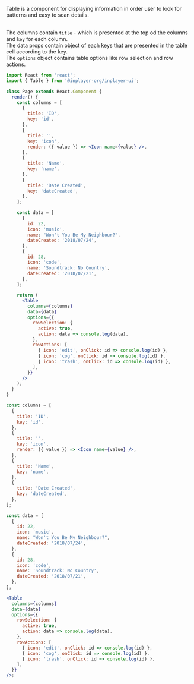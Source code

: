 Table is a component for displaying information in order user to look for patterns and easy to scan details.

<br /> The columns contain `title` - which is presented at the top od the columns and `key` for each column.
<br /> The data props contain object of each keys that are presented in the table cell according to the key.
<br /> The `options` object contains table options like row selection and row actions.

```jsx static
import React from 'react';
import { Table } from '@inplayer-org/inplayer-ui';

class Page extends React.Component {
  render() {
    const columns = [
      {
        title: 'ID',
        key: 'id',
      },
      {
        title: '',
        key: 'icon',
        render: ({ value }) => <Icon name={value} />,
      },
      {
        title: 'Name',
        key: 'name',
      },
      {
        title: 'Date Created',
        key: 'dateCreated',
      },
    ];

    const data = [
      {
        id: 22,
        icon: 'music',
        name: "Won't You Be My Neighbour?",
        dateCreated: '2018/07/24',
      },
      {
        id: 28,
        icon: 'code',
        name: 'Soundtrack: No Country',
        dateCreated: '2018/07/21',
      },
    ];

    return (
      <Table
        columns={columns}
        data={data}
        options={{
          rowSelection: {
            active: true,
            action: data => console.log(data),
          },
          rowActions: [
            { icon: 'edit', onClick: id => console.log(id) },
            { icon: 'cog', onClick: id => console.log(id) },
            { icon: 'trash', onClick: id => console.log(id) },
          ],
        }}
      />
    );
  }
}
```

```jsx
const columns = [
  {
    title: 'ID',
    key: 'id',
  },
  {
    title: '',
    key: 'icon',
    render: ({ value }) => <Icon name={value} />,
  },
  {
    title: 'Name',
    key: 'name',
  },
  {
    title: 'Date Created',
    key: 'dateCreated',
  },
];

const data = [
  {
    id: 22,
    icon: 'music',
    name: "Won't You Be My Neighbour?",
    dateCreated: '2018/07/24',
  },
  {
    id: 28,
    icon: 'code',
    name: 'Soundtrack: No Country',
    dateCreated: '2018/07/21',
  },
];

<Table
  columns={columns}
  data={data}
  options={{
    rowSelection: {
      active: true,
      action: data => console.log(data),
    },
    rowActions: [
      { icon: 'edit', onClick: id => console.log(id) },
      { icon: 'cog', onClick: id => console.log(id) },
      { icon: 'trash', onClick: id => console.log(id) },
    ],
  }}
/>;
```
